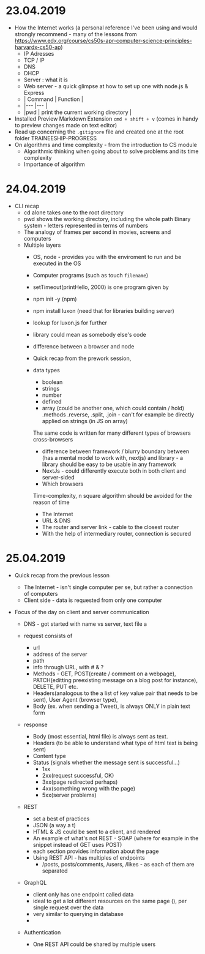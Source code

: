 # 23.04.2019
* How the Internet works (a personal reference I've been using and would strongly recommend - many of the lessons from <https://www.edx.org/course/cs50s-apr-computer-science-principles-harvardx-cs50-ap>)
    - IP Adresses
    - TCP / IP
    - DNS
    - DHCP
    - Server : what it is 
    - Web server - a quick glimpse at how to set up one with node.js & Express
  - | Command           | Function                              |
  - |---                |---                                    |
  - |pwd                | print the current working directory   |
 * Installed Preview Markdown Extension `cmd + shift + v` (comes in handy to preview changes made on text editor)
 * Read up concerning the `.gitignore` file and created one at the root folder TRAINEESHIP-PROGRESS 
 * On algorithms and time complexity - from the introduction to CS module
    - Algorithmic thinking when going about to solve problems and its time complexity  
    - Importance of algorithm

# 24.04.2019
* CLI recap 
    - cd alone takes one to the root directory
    - pwd shows the working directory, including the whole path
    Binary system - letters represented in terms of numbers
    - The analogy of frames per second in movies, screens and computers
    - Multiple layers
      - OS, node - provides you with the enviroment to run and be executed in the OS 
      - Computer programs (such as touch `filename`) 
      - setTimeout(printHello, 2000) is one program given by
      - npm init -y (npm)
      - npm install luxon (need that for libraries building server)
      - lookup for luxon.js for further 
      - library could mean as somebody else's code
      - difference between a browser and node
      
      - Quick recap from the prework session,
      - data types 
         - boolean
         - strings
         - number
         - defined
         - array (could be another one, which could contain / hold)
         .methods
         .reverse, .split, .join - can't for example be directly applied on strings (in JS on array)


         The same code is written for many different types of browsers cross-browsers
         - difference between framework / blurry boundary between (has a mental model to work with, nextjs) and library - a library should be easy to be usable in any framework
         - NextJs - could differently execute both in both client and server-sided
         - Which browsers

         Time-complexity, n square algorithm should be avoided for the reason of time

         - The Internet
         - URL & DNS
         - The router and server link - cable to the closest router
         - With the help of intermediary router, connection is secured

# 25.04.2019
- Quick recap from the previous lesson
    - The Internet - isn't single computer per se, but rather a connection of computers
    - Client side - data is requested from only one computer

- Focus of the day on client and server communication
    - DNS - got started with name vs server, text file a
    - request consists of 
       - url
       - address of the server
       - path
       - info through URL, with # & ?
       - Methods - GET, POST(create / comment on a webpage), PATCH(editting preexisting message on a blog post for instance), DELETE, PUT etc.
       - Headers(analogous to the a list of key value pair that needs to be sent), User Agent (browser type), 
       - Body (ex. when sending a Tweet), is always ONLY in plain text form
    
    - response
      - Body (most essential, html file) is always sent as text. 
      - Headers (to be able to understand what type of html text is being sent)
      - Content type
      - Status (signals whether the message sent is successful...)
        - 1xx
        - 2xx(request successful, OK)
        - 3xx(page redirected perhaps)
        - 4xx(something wrong with the page)
        - 5xx(server problems)
    
    - REST
        - set a best of practices
        - JSON (a way a t)
        - HTML & JS could be sent to a client, and rendered
        - An example of what's not REST - SOAP (where for example in the snippet instead of    GET uses POST)
        - each section provides information about the page
        - Using REST API - has multiples of endpoints
            - /posts, posts/comments, /users, /likes - as each of them are separated
        
    - GraphQL 
        - client only has one endpoint called data
        - ideal to get a lot different resources on the same page (), per single request over the data
        - very similar to querying in database
        -
    - Authentication
        - One REST API could be shared by multiple users
        